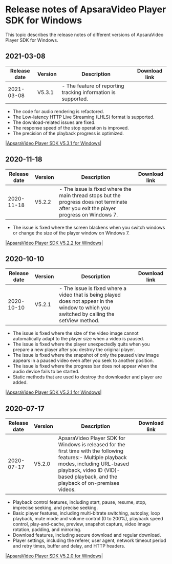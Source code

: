 # Release notes of ApsaraVideo Player SDK for Windows

This topic describes the release notes of different versions of ApsaraVideo Player SDK for Windows.

## 2021-03-08

|**Release date**|**Version**|**Description**|**Download link**|
|----------------|-----------|---------------|-----------------|
|2021-03-08|V5.3.1|-   The feature of reporting tracking information is supported.
-   The code for audio rendering is refactored.
-   The Low-latency HTTP Live Streaming \(LHLS\) format is supported.
-   The download-related issues are fixed.
-   The response speed of the stop operation is improved.
-   The precision of the playback progress is optimized.

|[ApsaraVideo Player SDK V5.3.1 for Windows](https://alivc-demo-cms.alicdn.com/versionProduct/sourceCode/playVideo/5.3.1/ApsaraVideo_videoPlay_v5.3.1_Windows_20210308.zip)|

## 2020-11-18

|**Release date**|**Version**|**Description**|**Download link**|
|----------------|-----------|---------------|-----------------|
|2020-11-18|V5.2.2|-   The issue is fixed where the main thread stops but the progress does not terminate after you exit the player progress on Windows 7.
-   The issue is fixed where the screen blackens when you switch windows or change the size of the player window on Windows 7.

|[ApsaraVideo Player SDK V5.2.2 for Windows](https://alivc-demo-cms.alicdn.com/versionProduct/sourceCode/playVideo/5.2.2/ApsaraVideo_videoPlay_v5.2.2_Windows_20201118.zip)|

## 2020-10-10

|**Release date**|**Version**|**Description**|**Download link**|
|----------------|-----------|---------------|-----------------|
|2020-10-10|V5.2.1|-   The issue is fixed where a video that is being played does not appear in the window to which you switched by calling the setView method.
-   The issue is fixed where the size of the video image cannot automatically adapt to the player size when a video is paused.
-   The issue is fixed where the player unexpectedly quits when you prepare a new player after you destroy the original player.
-   The issue is fixed where the snapshot of only the paused view image appears in a paused video even after you seek to another position.
-   The issue is fixed where the progress bar does not appear when the audio device fails to be started.
-   Static methods that are used to destroy the downloader and player are added.

|[ApsaraVideo Player SDK V5.2.1 for Windows](https://alivc-demo-cms.alicdn.com/versionProduct/sourceCode/playVideo/5.2.1/ApsaraVideo_videoPlay_v5.2.1_Windows_20201010.zip)|

## 2020-07-17

|**Release date**|**Version**|**Description**|**Download link**|
|----------------|-----------|---------------|-----------------|
|2020-07-17|V5.2.0|ApsaraVideo Player SDK for Windows is released for the first time with the following features:-   Multiple playback modes, including URL-based playback, video ID \(VID\)-based playback, and the playback of on-premises videos.
-   Playback control features, including start, pause, resume, stop, imprecise seeking, and precise seeking.
-   Basic player features, including multi-bitrate switching, autoplay, loop playback, mute mode and volume control \(0 to 200%\), playback speed control, play-and-cache, preview, snapshot capture, video image rotation, padding, and mirroring.
-   Download features, including secure download and regular download.
-   Player settings, including the referer, user agent, network timeout period and retry times, buffer and delay, and HTTP headers.

|[ApsaraVideo Player SDK V5.2.0 for Windows](https://alivc-demo-cms.alicdn.com/versionProduct/sourceCode/playVideo/5.2.0/ApsaraVideo_videoPlay_v5.2.0_Windows_20200717.zip)|


